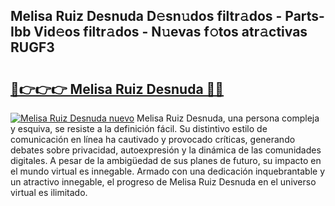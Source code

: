 ## Melisa Ruiz Desnuda D𝚎sn𝚞dos filtr𝚊dos - Parts-Ibb Vid𝚎os filtr𝚊dos - N𝚞evas f𝚘tos atr𝚊ctivas RUGF3

# <h2><a href="http://mb8kcz.tromn.icu/?c=Melisa+Ruiz+Desnuda">🔗👉👉👉 Melisa Ruiz Desnuda 🔗🔗</a></h2>

[![Melisa Ruiz Desnuda nuevo](https://i.imgur.com/pEAQMta.gif)](http://mb8kcz.tromn.icu/?c=Melisa+Ruiz+Desnuda)
Melisa Ruiz Desnuda, una persona compleja y esquiva, se resiste a la definición fácil. Su distintivo estilo de comunicación en línea ha cautivado y provocado críticas, generando debates sobre privacidad, autoexpresión y la dinámica de las comunidades digitales. A pesar de la ambigüedad de sus planes de futuro, su impacto en el mundo virtual es innegable. Armado con una dedicación inquebrantable y un atractivo innegable, el progreso de Melisa Ruiz Desnuda en el universo virtual es ilimitado.
